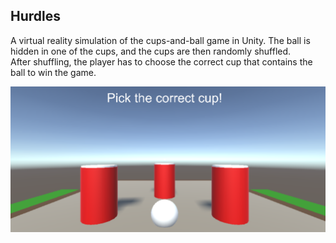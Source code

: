 ## Hurdles  
  
A virtual reality simulation of the cups-and-ball game in Unity. The ball is hidden in one of the cups, and the cups are then randomly shuffled.  
After shuffling, the player has to choose the correct cup that contains the ball to win the game.
  
![alt text](../Screenshots/CupAndBall.PNG "Game")
